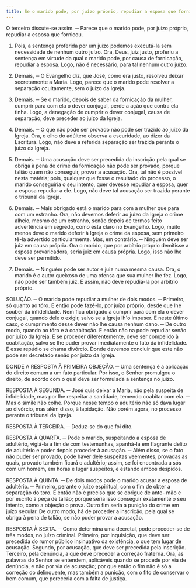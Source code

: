 ```yaml
---
title: Se o marido pode, por juízo próprio, repudiar a esposa que fornicou
---
```


O terceiro discute-se assim. ─ Parece que o marido pode, por juízo próprio, repudiar a esposa que fornicou.  

1. Pois, a sentença proferida por um juízo podemos executá-la sem necessidade de nenhum outro juízo. Ora, Deus, juiz justo, proferiu a sentença em virtude da qual o marido pode, por causa de fornicação, repudiar a esposa. Logo, não é necessário, para tal nenhum outro juízo.  

2. Demais, ─ O Evangelho diz, que José, como era justo, resolveu deixar secretamente a Maria. Logo, parece que o marido pode resolver a separação ocultamente, sem o juízo da Igreja.  

3. Demais. ─ Se o marido, depois de saber da fornicação da mulher, cumprir para com ela o dever conjugal, perde a ação que contra ela tinha. Logo, a denegação de cumprir o dever conjugal, causa de separação, deve preceder ao juízo da Igreja.  

4. Demais. ─ O que não pode ser provado não pode ser trazido ao juízo da Igreja. Ora, o olho do adúltero observa a escuridade, ao dizer da Escritura. Logo, não deve a referida separação ser trazida perante o juízo da Igreja.  

5. Demais. ─ Uma acusação deve ser precedida da inscrição pela qual se obriga à pena de crime da fornicação não pode ser provado, porque talião quem não conseguir, provar a acusação. Ora, tal não é possível nesta matéria; pois, qualquer que fosse o resultado do processo, o marido conseguiria o seu intento, quer devesse repudiar a esposa, quer a esposa repudiar a ele. Logo, não deve tal acusação ser trazida perante o tribunal da Igreja. 

6. Demais. ─ Mais obrigado está o marido para com a mulher que para com um estranho. Ora, não devemos deferir ao juízo da Igreja o crime alheio, mesmo de um estranho, senão depois de termos feito advertência em segredo, como esta claro no Evangelho. Logo, muito menos deve o marido deferir à Igreja o crime da esposa, sem primeiro tê-la advertido particularmente.  Mas, em contrário. ─ Ninguém deve ser juiz em causa própria. Ora o marido, que por arbítrio próprio demitisse a esposa prevaricadora, seria juiz em causa própria. Logo, isso não lhe deve ser permitido.  

2. Demais. ─ Ninguém pode ser autor e juiz numa mesma causa. Ora, o marido é o autor queixoso de uma ofensa que sua mulher lhe fez. Logo, não pode ser também juiz. E assim, não deve repudiá-la por arbítrio próprio.  

SOLUÇÃO. ─ O marido pode repudiar a mulher de dois modos. ─ Primeiro, só quanto ao tóro. E então pode fazê-lo, por juízo próprio, desde que lhe souber da infidelidade. Nem fica obrigado a cumprir para com ela o dever conjugal, quando dele o exigir, salvo se a Igreja lh'o impuser. E neste último caso, o cumprimento desse dever não lhe causa nenhum dano. ─ De outro modo, quando ao tóro e à coabitação. E então não na pode repudiar senão por juízo da Igreja. E se proceder diferentemente, deve ser compelido à coabitação, salvo se lhe puder provar imediatamente o fato da infidelidade. E esse repúdio se chama divórcio. Donde devemos concluir que este não pode ser decretado senão por juízo da Igreja.  

DONDE A RESPOSTA À PRIMEIRA OBJEÇÃO. ─ Uma sentença é a aplicação do direito comum a um fato particular. Por isso, o Senhor promulgou o direito, de acordo com o qual deve ser formulada a sentença no juízo.  

RESPOSTA À SEGUNDA. ─ José quis deixar a Maria, não pela suspeita de infidelidade, mas por lhe respeitar a santidade, temendo coabitar com ela. ─ Mas o símile não colhe. Porque nesse tempo o adultério não só dava lugar ao divórcio, mas além disso, à lapidação. Não porém agora, no processo perante o tribunal da Igreja.  

RESPOSTA À TERCEIRA. ─ Deduz-se do que foi dito.  

RESPOSTA À QUARTA. ─ Pode o marido, suspeitando a esposa de adultério, vigiá-la a fim de com testemunhas, apanhá-la em flagrante delito de adultério e poder depois proceder à acusação. ─ Além disso, se o fato não puder ser provado, pode haver dele suspeitas veementes, provadas as quais, provado também ficará o adultério; assim, se foi encontrada a sós com um homem, em horas e lugar suspeitos, e estando ambos despidos.  

RESPOSTA À QUINTA. ─ De dois modos pode o marido acusar a esposa de adultério. ─ Primeiro, perante o juízo espiritual, com o fim de obter a separação do toro. E então não é preciso que se obrigue de ante- mão e por escrito à peça de talião; porque seria isso conseguir exatamente o seu intento, como a objeção o prova. Outro fim seria a punição do crime em juízo secular. De outro modo, há de proceder a inscrição, pela qual se obriga à pena de talião, se não puder provar a acusação.  

RESPOSTA À SEXTA. ─ Como determina uma decretal, pode proceder-se de três modos, no juízo criminal. Primeiro, por inquisição, que deve ser precedida do rumor público insinuativo da existência, o que tem lugar de acusação. Segundo, por acusação, que deve ser precedida pela inscrição. Terceiro, pela denúncia, a que deve preceder a correção fraterna. Ora, as palavras do Senhor se entendem, aplicáveis quando se procede por via de denúncia, e não por via de acusação; por que então o fim não é só a correção do delinquente, mas também a punição, com o fito de conservar o bem comum, que pereceria com a falta de justiça.